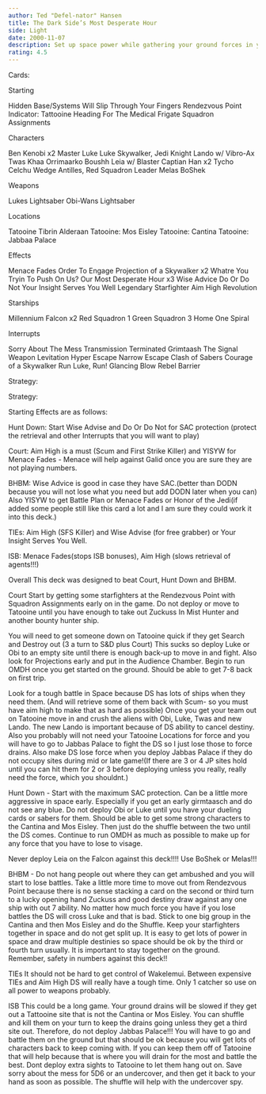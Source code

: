 ```yaml
---
author: Ted "Defel-nator" Hansen
title: The Dark Side’s Most Desperate Hour
side: Light
date: 2000-11-07
description: Set up space power while gathering your ground forces in you hand.  Then deploy and crush on the ground while retrieving mad force.
rating: 4.5
---
```

Cards: 

Starting

Hidden Base/Systems Will Slip Through Your Fingers
Rendezvous Point
Indicator:  Tattooine
Heading For The Medical Frigate
Squadron Assignments

Characters

Ben Kenobi x2
Master Luke
Luke Skywalker, Jedi Knight
Lando w/ Vibro-Ax
Twas Khaa
Orrimaarko
Boushh
Leia w/ Blaster
Captian Han x2
Tycho Celchu
Wedge Antilles, Red Squadron Leader
Melas
BoShek

Weapons

Lukes Lightsaber
Obi-Wans Lightsaber

Locations

Tatooine
Tibrin
Alderaan
Tatooine: Mos Eisley
Tatooine: Cantina
Tatooine: Jabbaa Palace

Effects

Menace Fades
Order To Engage
Projection of a Skywalker x2
Whatre You Tryin To Push On Us?
Our Most Desperate Hour x3
Wise Advice
Do Or Do Not
Your Insight Serves You Well
Legendary Starfighter
Aim High
Revolution

Starships

Millennium Falcon x2
Red Squadron 1
Green Squadron 3
Home One
Spiral

Interrupts

Sorry About The Mess
Transmission Terminated
Grimtaash
The Signal
Weapon Levitation
Hyper Escape
Narrow Escape
Clash of Sabers
Courage of a Skywalker
Run Luke, Run!
Glancing Blow
Rebel Barrier





Strategy: 

Strategy:

Starting Effects are as follows:

Hunt Down:  Start Wise Advise and Do Or Do Not for SAC protection (protect the retrieval and other Interrupts that you will want to play)

Court: Aim High is a must (Scum and First Strike Killer) and YISYW for Menace Fades - Menace will help against Galid once you are sure they are not playing numbers.

BHBM:  Wise Advice is good in case they have SAC.(better than DODN because you will not lose what you need but add DODN later when you can)  Also YISYW to get Battle Plan or Menace Fades or Honor of the Jedi(if added  some people still like this card a lot and I am sure they could work it into this deck.)

TIEs:  Aim High (SFS Killer) and Wise Advise (for free grabber) or Your Insight Serves You Well.

ISB: Menace Fades(stops ISB bonuses), Aim High (slows retrieval of agents!!!)

Overall   This deck was designed to beat Court, Hunt Down and BHBM.

Court	 Start by getting some starfighters at the Rendezvous Point with Squadron Assignments early on in the game.  Do not deploy or move to Tatooine until you have enough to take out Zuckuss In Mist Hunter and another bounty hunter ship.

You will need to get someone down on Tatooine quick if they get Search and Destroy out (3 a turn to S&D plus Court) This sucks so deploy Luke or Obi to an empty site until there is enough back-up to move in and fight. Also look for Projections early and put in the Audience Chamber.  Begin to run OMDH once you get started on the ground.  Should be able to get 7-8 back on first trip.

Look for a tough battle in Space because DS has lots of ships when they need them. (And will retrieve some of them back with Scum- so you must have aim high to make that as hard as possible) Once you get your team out on Tatooine move in and crush the aliens with Obi, Luke, Twas and new Lando.	The new Lando is important because of DS ability to cancel destiny.  Also you probably will not need your Tatooine Locations for force and you will have to go to Jabbas Palace to fight the DS so I just lose those to force drains.  Also make DS lose force when you deploy Jabbas Palace if they do not occupy sites during mid or late game!(If there are 3 or 4 JP sites hold until you can hit them for 2 or 3 before deploying unless you really, really need the force, which you shouldnt.)

Hunt Down -  Start with the maximum SAC protection.  Can be a little more aggressive in space early.  Especially if you get an early girmtaasch and do not see any blue.  Do not deploy Obi or Luke until you have your dueling cards or sabers for them.  Should be able to get some strong characters to the Cantina and Mos Eisley.	Then just do the shuffle between the two until the DS comes.  Continue to run OMDH as much as possible to make up for any force that you have to lose to visage.

Never deploy Leia on the Falcon against this deck!!!! Use BoShek or Melas!!!

BHBM -	Do not hang people out where they can get ambushed and you will start to lose battles.	Take a little more time to move out from Rendezvous Point because there is no sense stacking a card on the second or third turn to a lucky opening hand Zuckuss and good destiny draw against any one ship with out 7 ability.	No matter how much force you have if you lose battles the DS will cross Luke and that is bad.  Stick to one big group in the Cantina and then Mos Eisley and do the Shuffle.  Keep your starfighters together in space and do not get split up.  It is easy to get lots of power in space and draw multiple destinies so space should be ok by the third or fourth turn usually.  It is important to stay together on the ground.  Remember, safety in numbers against this deck!!

TIEs  It should not be hard to get control of Wakelemui.  Between expensive TIEs and Aim High DS will really have a tough time.  Only 1 catcher so use on all power to weapons probably.

ISB  This could be a long game. Your ground drains will be slowed if they get out a Tattooine site that is not the Cantina or Mos Eisley.  You can shuffle and kill them on your turn to keep the drains going unless they get a third site out.  Therefore, do not deploy Jabbas Palace!!!  You will have to go and battle them on the ground but that should be ok because you will get lots of characters back to keep coming with.	If you can keep them off of Tatooine that will help because that is where you will drain for the most and battle the best.  Dont deploy extra sights to Tatooine to let them hang out on.  Save sorry about the mess for 5D6 or an undercover, and then get it back to your hand as soon as possible.  The shuffle will help with the undercover spy.





